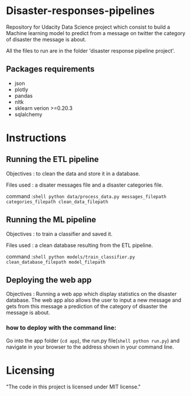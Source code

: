 # Disaster-responses-pipelines
Repository for Udacity Data Science project which consist to build a Machine learning model to predict from a message on twitter the category of disaster the message is about.

All the files to run are in the folder 'disaster response pipeline project'.
## Packages requirements
- json
- plotly
- pandas
- nltk
- sklearn verion >=0.20.3
- sqlalchemy

# Instructions

## Running the ETL pipeline
Objectives : to clean the data and store it in a database.

Files used : a disater messages file and a disaster categories file.

command :```shell python data/process_data.py messages_filepath categories_filepath clean_data_filepath ```

## Running the ML pipeline
Objectives : to train a classifier and saved it.

Files used : a clean database resulting from the ETL pipeline.

command :```shell python models/train_classifier.py clean_database_filepath model_filepath ```

## Deploying the web app
Objectives : Running a web app which display statistics on the disaster database. The web app also allows the user to input a new message and gets from this message a prediction of the category of disaster the message is about.

   ### how to deploy with the command line:
Go into the app folder (```cd app```), the run.py file(```shell python run.py```) and navigate in your browser to the address shown in your command line.


# Licensing
"The code in this project is licensed under MIT license."
